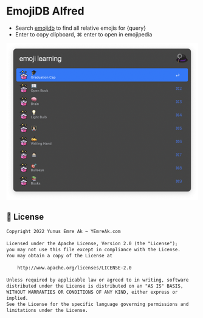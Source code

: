 # EmojiDB Alfred

- Search [emojidb](https://emojidb.org) to find all relative emojis for {query}
- Enter to copy clipboard, ⌘ enter to open in emojipedia

![emojidb-alfred](.github/example.png)

## 🎫 License

```
Copyright 2022 Yunus Emre Ak ~ YEmreAk.com

Licensed under the Apache License, Version 2.0 (the "License");
you may not use this file except in compliance with the License.
You may obtain a copy of the License at

    http://www.apache.org/licenses/LICENSE-2.0

Unless required by applicable law or agreed to in writing, software
distributed under the License is distributed on an "AS IS" BASIS,
WITHOUT WARRANTIES OR CONDITIONS OF ANY KIND, either express or implied.
See the License for the specific language governing permissions and
limitations under the License.
```
